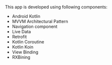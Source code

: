 This app is developed using following components:
- Android Kotlin
- MVVM Architectural Pattern
- Navigation component
- Live Data
- Retrofit
- Kotlin Coroutine
- Kotlin Koin
- View Binding
- RXBining


